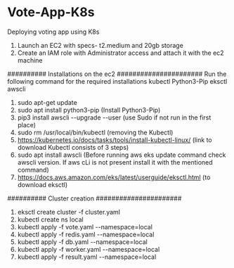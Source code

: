 # Vote-App-K8s
Deploying voting app using K8s
1. Launch an EC2 with specs- t2.medium and 20gb storage
2. Create an IAM role with Administrator access and attach it with the ec2 machine

########## Installations on the ec2 ######################
Run the following command for the required installations
kubectl
Python3-Pip
eksctl
awscli
1. sudo apt-get update
2. sudo apt install python3-pip (Install Python3-Pip)
3. pip3 install awscli --upgrade --user (use Sudo if not run in the first place)
4. sudo rm /usr/local/bin/kubectl (removing the Kubectl)
5. https://kubernetes.io/docs/tasks/tools/install-kubectl-linux/ (link to download Kubectl consists of 3 steps)
6. sudo apt install awscli (Before running aws eks update command check awscli version. If aws cLi is not present install it with the 
   mentioned command)
7. https://docs.aws.amazon.com/eks/latest/userguide/eksctl.html (to download eksctl) 


########## Cluster creation ######################

1. eksctl create cluster -f cluster.yaml
2. kubectl create ns local
3. kubectl apply -f vote.yaml --namespace=local
4. kubectl apply -f redis.yaml --namespace=local
5. kubectl apply -f db.yaml --namespace=local
6. kubectl apply -f worker.yaml --namespace=local
7. kubectl apply -f result.yaml --namespace=local
